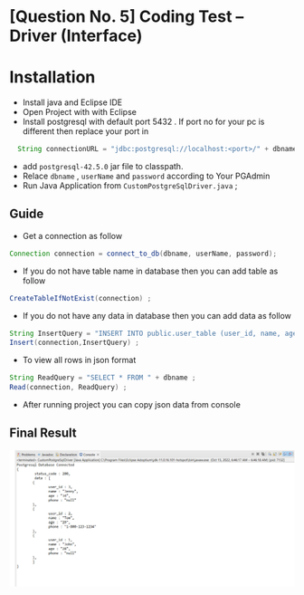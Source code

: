 # [Question No. 5] Coding Test – Driver (Interface)

# Installation

- Install java and Eclipse IDE
- Open Project with with Eclipse
- Install postgresql with default port 5432 . If port no for your pc is different then replace your port in

```java
  String connectionURL = "jdbc:postgresql://localhost:<port>/" + dbname;
```

- add `postgresql-42.5.0` jar file to classpath.
- Relace `dbname` , `userName` and `password` according to Your PGAdmin
- Run Java Application from `CustomPostgreSqlDriver.java` ;

## Guide

- Get a connection as follow

```java
Connection connection = connect_to_db(dbname, userName, password);
```

- If you do not have table name in database then you can add table as follow

```java
CreateTableIfNotExist(connection) ;
```

- If you do not have any data in database then you can add data as follow

```java
String InsertQuery = "INSERT INTO public.user_table (user_id, name, age, phone) VALUES (1, 'John', 28, NULL);" ;
Insert(connection,InsertQuery) ;
```

- To view all rows in json format

```java
String ReadQuery = "SELECT * FROM " + dbname ;
Read(connection, ReadQuery) ;
```

- After running project you can copy json data from console

## Final Result

![plot](./res_5.PNG)
